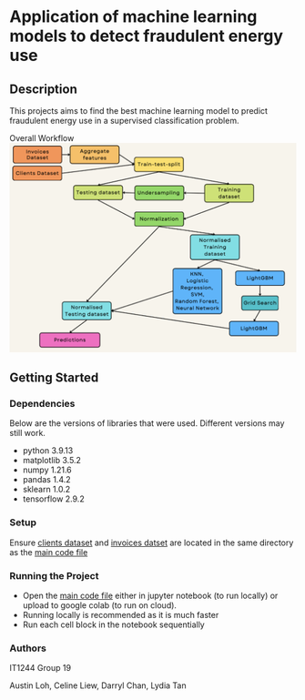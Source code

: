 # Application of machine learning models to detect fraudulent energy use

## Description
This projects aims to find the best machine learning model to predict fraudulent energy use in a supervised classification problem.

Overall Workflow
![Workflow for process](https://github.com/austinloh/NUS/blob/main/IT1244/Project/Workflow.png)

## Getting Started

### Dependencies
Below are the versions of libraries that were used. Different versions may still work.
* python          3.9.13
* matplotlib      3.5.2
* numpy           1.21.6
* pandas          1.4.2
* sklearn         1.0.2
* tensorflow      2.9.2

### Setup
Ensure [clients dataset](https://github.com/austinloh/NUS/blob/main/IT1244/Project/client.csv) and [invoices datset](https://github.com/austinloh/NUS/blob/main/IT1244/Project/invoice.csv) are located in the same directory as the [main code file](https://github.com/austinloh/NUS/blob/main/IT1244/Project/IT1244_Project.ipynb)

### Running the Project
* Open the [main code file](https://github.com/austinloh/NUS/blob/main/IT1244/Project/IT1244_Project.ipynb) either in jupyter notebook (to run locally) or upload to google colab (to run on cloud). 
* Running locally is recommended as it is much faster
* Run each cell block in the notebook sequentially 

### Authors
IT1244 Group 19 

Austin Loh, Celine Liew, Darryl Chan, Lydia Tan

